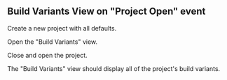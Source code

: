 ## Build Variants View on "Project Open" event

Create a new project with all defaults.

Open the "Build Variants" view.

Close and open the project.

The "Build Variants" view should display all of the project's build variants.